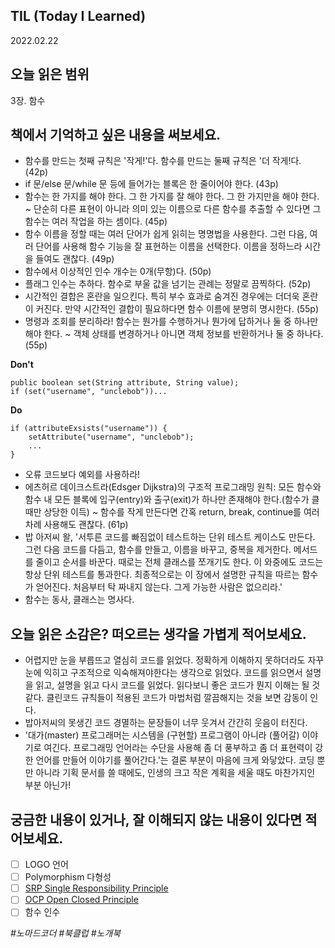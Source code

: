 ## TIL (Today I Learned)

2022.02.22

## 오늘 읽은 범위

3장. 함수

## 책에서 기억하고 싶은 내용을 써보세요.

- 함수를 만드는 첫째 규칙은 '작게!'다. 함수를 만드는 둘째 규칙은 '더 작게!다. (42p)
- if 문/else 문/while 문 등에 들어가는 블록은 한 줄이어야 한다. (43p)
- 함수는 한 가지를 해야 한다. 그 한 가지를 잘 해야 한다. 그 한 가지만을 해야 한다. ~ 단순히 다른 표현이 아니라 의미 있는 이름으로 다른 함수를 추출할 수 있다면 그 함수는 여러 작업을 하는 셈이다. (45p)
- 함수 이름을 정할 때는 여러 단어가 쉽게 읽히는 명명법을 사용한다. 그런 다음, 여러 단어를 사용해 함수 기능을 잘 표현하는 이름을 선택한다. 이름을 정하느라 시간을 들여도 괜찮다. (49p)
- 함수에서 이상적인 인수 개수는 0개(무항)다. (50p)
- 플래그 인수는 추하다. 함수로 부울 값을 넘기는 관례는 정말로 끔찍하다. (52p)
- 시간적인 결합은 혼란을 일으킨다. 특히 부수 효과로 숨겨진 경우에는 더더욱 혼란이 커진다. 만약 시간적인 결합이 필요하다면 함수 이름에 분명히 명시한다. (55p)
- 명령과 조회를 분리하라! 함수는 뭔가를 수행하거나 뭔가에 답하거나 둘 중 하나만 해야 한다. ~ 객체 상태를 변경하거나 아니면 객체 정보를 반환하거나 둘 중 하나다. (55p)

**Don't**

```
public boolean set(String attribute, String value);
if (set("username", "unclebob"))...
```

**Do**

```
if (attributeExsists("username")) {
    setAttribute("username", "unclebob");
    ...
}
```

- 오류 코드보다 예외를 사용하라!
- 에츠허르 데이크스트라(Edsger Dijkstra)의 구조적 프로그래밍 원칙: 모든 함수와 함수 내 모든 블록에 입구(entry)와 출구(exit)가 하나만 존재해야 한다.(함수가 클 때만 상당한 이득) ~ 함수를 작게 만든다면 간혹 return, break, continue를 여러 차례 사용해도 괜찮다. (61p)
- 밥 아저씨 왈, '서투른 코드를 빠짐없이 테스트하는 단위 테스트 케이스도 만든다. 그런 다음 코드를 다듬고, 함수를 만들고, 이름을 바꾸고, 중복을 제거한다. 메서드를 줄이고 순서를 바꾼다. 때로는 전체 클래스를 쪼개기도 한다. 이 와중에도 코드는 항상 단위 테스트를 통과한다. 최종적으로는 이 장에서 설명한 규칙을 따르는 함수가 얻어진다. 처음부터 탁 짜내지 않는다. 그게 가능한 사람은 없으리라.'
- 함수는 동사, 클래스는 명사다.

## 오늘 읽은 소감은? 떠오르는 생각을 가볍게 적어보세요.

- 어렵지만 눈을 부릅뜨고 열심히 코드를 읽었다. 정확하게 이해하지 못하더라도 자꾸 눈에 익히고 구조적으로 익숙해져야한다는 생각으로 읽었다. 코드를 읽으면서 설명을 읽고, 설명을 읽고 다시 코드를 읽었다. 읽다보니 좋은 코드가 뭔지 이해는 될 것 같다. 클린코드 규칙들이 적용된 코드가 마법처럼 깔끔해지는 것을 보면 감동이 인다.
- 밥아저씨의 못생긴 코드 경멸하는 문장들이 너무 웃겨서 간간히 웃음이 터진다.
- '대가(master) 프로그래머는 시스템을 (구현할) 프로그램이 아니라 (풀어갈) 이야기로 여긴다. 프로그래밍 언어라는 수단을 사용해 좀 더 풍부하고 좀 더 표현력이 강한 언어를 만들어 이야기를 풀어간다.'는 결론 부분이 마음에 크게 와닿았다. 코딩 뿐만 아니라 기획 문서를 쓸 때에도, 인생의 크고 작은 계획을 세울 때도 마찬가지인 부분 아닌가!

## 궁금한 내용이 있거나, 잘 이해되지 않는 내용이 있다면 적어보세요.

- [ ] LOGO 언어
- [ ] Polymorphism 다형성
- [ ] [SRP Single Responsibility Principle](http://en.wikipedia.org/wiki/Single_responsibility_principle)
- [ ] [OCP Open Closed Principle](http://en.wikipedia.org/wiki/Open/closed_principle)
- [ ] 함수 인수

_#노마드코더 #북클럽 #노개북_
